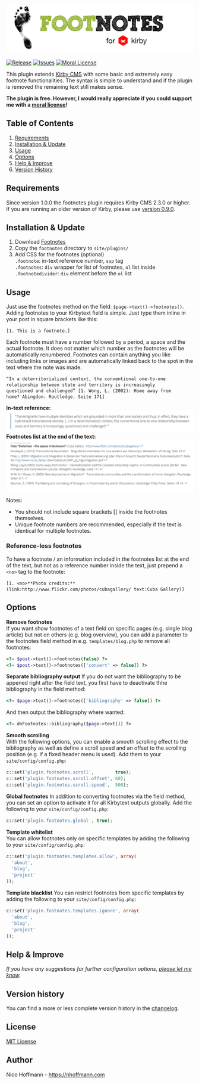 ![Footnotes for Kirby CMS](docs/logo.png)  

[![Release](https://img.shields.io/github/release/distantnative/footnotes.svg)](https://github.com/distantnative/footnotes/releases)  [![Issues](https://img.shields.io/github/issues/distantnative/footnotes.svg)](https://github.com/distantnative/footnotes/issues)
[![Moral License](https://img.shields.io/badge/buy-moral_license-8dae28.svg)](https://gumroad.com/l/kirby-footnotes)

This plugin extends [Kirby CMS](http://getkirby.com) with some basic and extremely easy footnote functionalities. The syntax is simple to understand and if the plugin is removed the remaining text still makes sense.

**The plugin is free. However, I would really appreciate if you could support me with a [moral license](https://gumroad.com/l/kirby-footnotes)!**


## Table of Contents
1. [Requirements](#Requirements)
2. [Installation & Update](#Installation)
3. [Usage](#Usage)
4. [Options](#Options)
5. [Help & Improve](#Help)
6. [Version History](#VersionHistory)

## Requirements <a id="Requirements"></a>
Since version 1.0.0 the footnotes plugin requires Kirby CMS 2.3.0 or higher.  
If you are running an older version of Kirby, please use [version 0.9.0](https://github.com/distantnative/footnotes/releases/tag/v0.9).

## Installation & Update <a id="Installation"></a>
1. Download [Footnotes](https://github.com/distantnative/footnotes/zipball/master/)
2. Copy the `footnotes` directory to `site/plugins/`
3. Add CSS for the footnotes (optional)  
`.footnote`: in-text reference number, `sup` tag  
`.footnotes`: `div` wrapper for list of footnotes, `ol` list inside  
`.footnotedivider`: `div` element before the `ol` list  


## Usage <a id="Usage"></a>
Just use the footnotes method on the field: `$page->text()->footnotes()`. Adding footnotes to your Kirbytext field is simple. Just type them inline in your post in square brackets like this:

```
[1. This is a footnote.]
```

Each footnote must have a number followed by a period, a space and the actual footnote. It does not matter which number as the footnotes will be automatically renumbered. Footnotes can contain anything you like including links or images and are automatically linked back to the spot in the text where the note was made.

```
“In a deterritorialized context, the conventional one-to-one 
relationship between state and territory is increasingly 
questioned and challenged” [1. Wong, L. (2002): Home away from 
home? Abingdon: Routledge. Seite 171]
```

**In-text reference:**  
![In-text reference](docs/example1.png)
**Footnotes list at the end of the text:**  
![Footnotes list](docs/example2.png)

Notes:  
- You should not include square brackets [] inside the footnotes themselves.
- Unique footnote numbers are recommended, especially if the text is identical for multiple footnotes.

### Reference-less footnotes
To have a footnote / an information included in the footnotes list at the end of the text, but not as a reference number inside the text, just prepend a `<no>` tag to the footnote:
```
[1. <no>**Photo credits:** (link:http://www.flickr.com/photos/cubagallery/ text:Cuba Gallery)]
```



## Options <a id="Options"></a>

**Remove footnotes**  
If you want show footnotes of a text field on specific pages (e.g. single blog article) but not on others (e.g. blog overview), you can add a parameter to the footnotes field method in e.g. `templates/blog.php` to remove all footnotes:
```php
<?= $post->text()->footnotes(false) ?>
<?= $post->text()->footnotes(['convert' => false]) ?>
```

**Separate bibliography output**
If you do not want the bibliography to be appened right after the field text, you first have to deactivate thhe bibliography in the field method:
```php
<?= $page->text()->footnotes(['bibliography' => false]) ?>
```
And then output the bibliography where wanted:
```php
<?= dnFootnotes::bibliography($page->text()) ?>
```

**Smooth scrolling**  
With the following options, you can enable a smooth scrolling effect to the bibliography as well as define a scroll speed and an offset to the scrolling position (e.g. if a fixed header menu is used). Add them to your `site/config/config.php`:

```php
c::set('plugin.footnotes.scroll',        true);
c::set('plugin.footnotes.scroll.offset', 60);
c::set('plugin.footnotes.scroll.speed',  500);
```

**Global footnotes**
In addition to converting footnotes via the field method, you can set an option to activate it for all Kirbytext outputs globally. Add the following to your `site/config/config.php`:
```php
c::set('plugin.footnotes.global', true);
```

**Template whitelist**  
You can allow footnotes only on specific templates by adding the following to your `site/config/config.php`:
```php
c::set('plugin.footnotes.templates.allow', array(
  'about',
  'blog',
  'project'
));
```

**Template blacklist**
You can restrict footnotes from specific templates by adding the following to your `site/config/config.php`:
```php
c::set('plugin.footnotes.templates.ignore', array(
  'about',
  'blog',
  'project'
));
```


## Help & Improve <a id="Help"></a>
*If you have any suggestions for further configuration options, [please let me know](https://github.com/distantnative/footnotes/issues/new).*


## Version history <a id="VersionHistory"></a>
You can find a more or less complete version history in the [changelog](docs/CHANGELOG.md).

## License
[MIT License](http://www.opensource.org/licenses/mit-license.php)

## Author
Nico Hoffmann - <https://nhoffmann.com>
